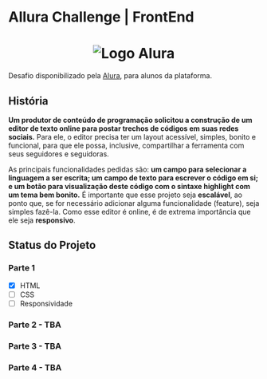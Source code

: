 # Allura Challenge | FrontEnd

<h1 align=center> <img alt="Logo Alura" src="https://www.alura.com.br/assets/img/home/alura-logo.1616501197.svg"> </h1>


Desafio disponibilizado pela [Alura](https://www.alura.com.br/), para alunos da plataforma.

## História

**Um produtor de conteúdo de programação solicitou a construção de um editor de texto online para postar trechos de códigos em suas redes sociais.** Para ele, o editor precisa ter um layout acessível, simples, bonito e funcional, para que ele possa, inclusive, compartilhar a ferramenta com seus seguidores e seguidoras.

As principais funcionalidades pedidas são: **um campo para selecionar a linguagem a ser escrita; um campo de texto para escrever o código em si; e um botão para visualização deste código com o sintaxe highlight com um tema bem bonito.** É importante que esse projeto seja **escalável**, ao ponto que, se for necessário adicionar alguma funcionalidade (feature), seja simples fazê-la. Como esse editor é online, é de extrema importância que ele seja **responsivo**.

## Status do Projeto

### Parte 1
- [x] HTML
- [ ] CSS
- [ ] Responsividade

### Parte 2 - **TBA**

### Parte 3 - **TBA**

### Parte 4 - **TBA**